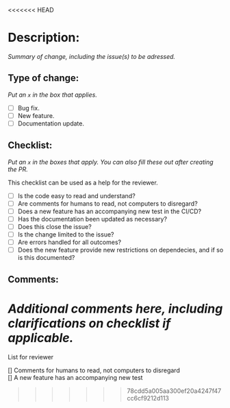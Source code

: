 <<<<<<< HEAD
# Description:
_Summary of change, including the issue(s) to be adressed._

## Type of change:
_Put an `x` in the box that applies._
- [ ] Bug fix.
- [ ] New feature.
- [ ] Documentation update.

## Checklist:
_Put an `x` in the boxes that apply. You can also fill these out after creating the PR._

This checklist can be used as a help for the reviewer.

- [ ] Is the code easy to read and understand?
- [ ] Are comments for humans to read, not computers to disregard?
- [ ] Does a new feature has an accompanying new test in the CI/CD?
- [ ] Has the documentation been updated as necessary?
- [ ] Does this close the issue?
- [ ] Is the change limited to the issue?
- [ ] Are errors handled for all outcomes?
- [ ] Does the new feature provide new restrictions on dependecies, and if so is this documented?

## Comments:
_Additional comments here, including clarifications on checklist if applicable._
=======
List for reviewer

[] Comments for humans to read, not computers to disregard  
[] A new feature has an accompanying new test
>>>>>>> 78cdd5a005aa300ef20a4247f47cc6cf9212d113
